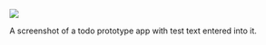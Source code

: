 ![](https://db-feed.s3.amazonaws.com/legacy/Screen_Shot_2016-06-03_at_5_02_06_PM-1464987767071.png)

A screenshot of a todo prototype app with test text entered into it.
